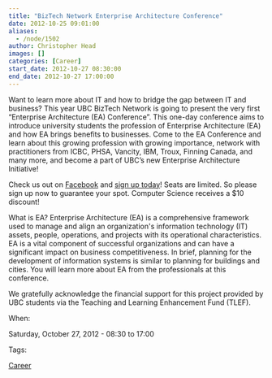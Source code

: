 ```yaml
---
title: "BizTech Network Enterprise Architecture Conference"
date: 2012-10-25 09:01:00
aliases:
  - /node/1502
author: Christopher Head
images: []
categories: [Career]
start_date: 2012-10-27 08:30:00
end_date: 2012-10-27 17:00:00
---
```


Want to learn more about IT and how to bridge the gap between IT and business? This year UBC BizTech Network is going to present the very first “Enterprise Architecture (EA) Conference”. This one-day conference aims to introduce university students the profession of Enterprise Architecture (EA) and how EA brings benefits to businesses. Come to the EA Conference and learn about this growing profession with growing importance, network with practitioners from ICBC, PHSA, Vancity, IBM, Troux, Finning Canada, and many more, and become a part of UBC’s new Enterprise Architecture Initiative!

Check us out on [Facebook](https://www.facebook.com/events/121544284663600/) and [sign up today](http://ubcbiztech.rezgo.com/?start_date=October+27%2C+2012&end_date=October+27%2C+2012)! Seats are limited. So please sign up now to guarantee your spot. Computer Science receives a $10 discount!

What is EA? Enterprise Architecture (EA) is a comprehensive framework used to manage and align an organization's information technology (IT) assets, people, operations, and projects with its operational characteristics. EA is a vital component of successful organizations and can have a significant impact on business competitiveness. In brief, planning for the development of information systems is similar to planning for buildings and cities. You will learn more about EA from the professionals at this conference.

We gratefully acknowledge the financial support for this project provided by UBC students via the Teaching and Learning Enhancement Fund (TLEF).

When:

Saturday, October 27, 2012 - 08:30 to 17:00

Tags:

[Career](/career)
